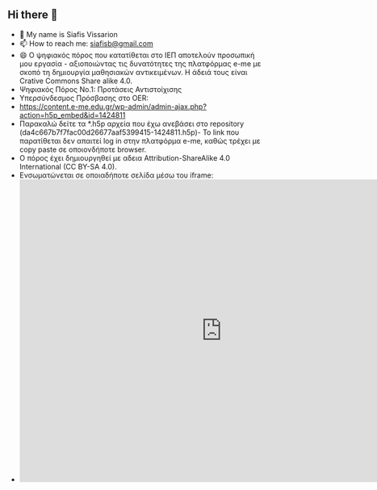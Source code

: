 ## Hi there 👋
- 🔭 My name is Siafis Vissarion
- 📫 How to reach me: siafisb@gmail.com
- 😄 Ο ψηφιακός πόρος που κατατίθεται στο ΙΕΠ αποτελούν προσωπική μου εργασία - αξιοποιώντας τις δυνατότητες της πλατφόρμας e-me με σκοπό τη δημιουργία μαθησιακών αντικειμένων. Η άδειά τους είναι Crative Commons Share alike 4.0.
- Ψηφιακός Πόρος Νο.1: Προτάσεις Αντιστοίχισης
- Υπερσύνδεσμος Πρόσβασης στο OER:
- https://content.e-me.edu.gr/wp-admin/admin-ajax.php?action=h5p_embed&id=1424811
- Παρακαλώ δείτε τα *.h5p αρχεία που έχω ανεβάσει στο repository (da4c667b7f7fac00d26677aaf5399415-1424811.h5p)- Το link που παρατίθεται δεν απαιτεί log in στην πλατφόρμα e-me, καθώς τρέχει με copy paste σε οποιονδήποτε browser.
- Ο πόρος έχει δημιουργηθεί με αδεια Attribution-ShareAlike 4.0 International (CC BY-SA 4.0).
- Ενσωματώνεται σε οποιαδήποτε σελίδα μέσω του iframe:
- <iframe src="https://content.e-me.edu.gr/wp-admin/admin-ajax.php?action=h5p_embed&id=1424811" width="800" height="600" frameborder="0" allowfullscreen="allowfullscreen"></iframe><script src="https://content.e-me.edu.gr/wp-content/plugins/h5p/h5p-php-library/js/h5p-resizer.js" charset="UTF-8"></script>
